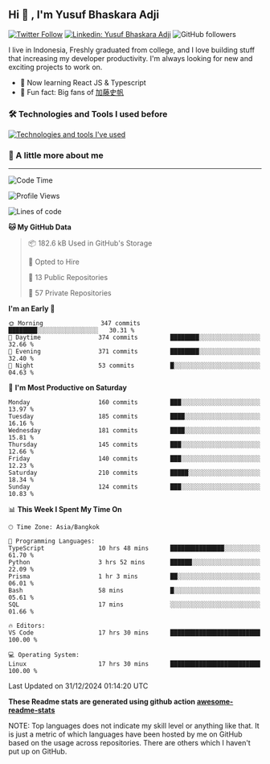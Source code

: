 ## Hi 👋 , I'm Yusuf Bhaskara Adji

[![Twitter Follow](https://img.shields.io/twitter/follow/frelein_asli?label=Follow)](https://twitter.com/intent/follow?screen_name=frelein_asli)
[![Linkedin: Yusuf Bhaskara Adji](https://img.shields.io/badge/-yusufadji-blue?style=flat-square&logo=Linkedin&logoColor=white&link=https://www.linkedin.com/in/yusuf-bhaskara-adji/)](https://www.linkedin.com/in/yusuf-bhaskara-adji/)
![GitHub followers](https://img.shields.io/github/followers/yusufadji?label=Follow&style=social)

I live in Indonesia, Freshly graduated from college, and I love building stuff that increasing my developer productivity. I'm always looking for new and exciting projects to work on.

- 🌱 Now learning React JS & Typescript
- 🐻 Fun fact: Big fans of [加藤史帆](https://www.instagram.com/katoshi.official/)

### 🛠️ Technologies and Tools I used before

[![Technologies and tools I've used](https://skillicons.dev/icons?i=html,css,js,ts,php,python,kotlin,tailwind,bootstrap,next,express,sequelize,mysql,prisma,firebase,vercel,vscode,androidstudio,bash,git,postman,figma,docker,linux&perline=12)](#)

### 🐣 A little more about me

---

<!--START_SECTION:waka-->
![Code Time](http://img.shields.io/badge/Code%20Time-1%2C226%20hrs%2034%20mins-blue)

![Profile Views](http://img.shields.io/badge/Profile%20Views-0-blue)

![Lines of code](https://img.shields.io/badge/From%20Hello%20World%20I%27ve%20Written-763.0%20thousand%20lines%20of%20code-blue)

**🐱 My GitHub Data** 

> 📦 182.6 kB Used in GitHub's Storage 
 > 
> 💼 Opted to Hire
 > 
> 📜 13 Public Repositories 
 > 
> 🔑 57 Private Repositories 
 > 
**I'm an Early 🐤** 

```text
🌞 Morning                347 commits         ████████░░░░░░░░░░░░░░░░░   30.31 % 
🌆 Daytime                374 commits         ████████░░░░░░░░░░░░░░░░░   32.66 % 
🌃 Evening                371 commits         ████████░░░░░░░░░░░░░░░░░   32.40 % 
🌙 Night                  53 commits          █░░░░░░░░░░░░░░░░░░░░░░░░   04.63 % 
```
📅 **I'm Most Productive on Saturday** 

```text
Monday                   160 commits         ███░░░░░░░░░░░░░░░░░░░░░░   13.97 % 
Tuesday                  185 commits         ████░░░░░░░░░░░░░░░░░░░░░   16.16 % 
Wednesday                181 commits         ████░░░░░░░░░░░░░░░░░░░░░   15.81 % 
Thursday                 145 commits         ███░░░░░░░░░░░░░░░░░░░░░░   12.66 % 
Friday                   140 commits         ███░░░░░░░░░░░░░░░░░░░░░░   12.23 % 
Saturday                 210 commits         █████░░░░░░░░░░░░░░░░░░░░   18.34 % 
Sunday                   124 commits         ███░░░░░░░░░░░░░░░░░░░░░░   10.83 % 
```


📊 **This Week I Spent My Time On** 

```text
🕑︎ Time Zone: Asia/Bangkok

💬 Programming Languages: 
TypeScript               10 hrs 48 mins      ███████████████░░░░░░░░░░   61.70 % 
Python                   3 hrs 52 mins       ██████░░░░░░░░░░░░░░░░░░░   22.09 % 
Prisma                   1 hr 3 mins         ██░░░░░░░░░░░░░░░░░░░░░░░   06.01 % 
Bash                     58 mins             █░░░░░░░░░░░░░░░░░░░░░░░░   05.61 % 
SQL                      17 mins             ░░░░░░░░░░░░░░░░░░░░░░░░░   01.66 % 

🔥 Editors: 
VS Code                  17 hrs 30 mins      █████████████████████████   100.00 % 

💻 Operating System: 
Linux                    17 hrs 30 mins      █████████████████████████   100.00 % 
```


 Last Updated on 31/12/2024 01:14:20 UTC
<!--END_SECTION:waka-->

**These Readme stats are generated using github action [awesome-readme-stats](https://github.com/anmol098/waka-readme-stats)**

NOTE: Top languages does not indicate my skill level or anything like that. It is just a metric of which languages have been hosted by me on GitHub based on the usage across repositories. There are others which I haven't put up on GitHub.
